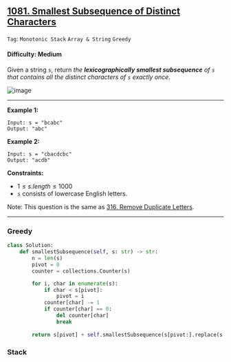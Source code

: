 ## [1081. Smallest Subsequence of Distinct Characters](https://leetcode.com/problems/smallest-subsequence-of-distinct-characters)

```Tag```: ```Monotonic Stack``` ```Array & String``` ```Greedy```

#### Difficulty: Medium

Given a string ```s```, return _the __lexicographically smallest subsequence__ of ```s``` that contains all the distinct characters of ```s``` exactly once_.

![image](https://github.com/quananhle/Python/assets/35042430/c605e63e-7205-40e7-8a4e-0c6b65ef35fa)

---

__Example 1:__
```
Input: s = "bcabc"
Output: "abc"
```

__Example 2:__
```
Input: s = "cbacdcbc"
Output: "acdb"
```

__Constraints:__

- $1 \le s.length \le 1000$
- ```s``` consists of lowercase English letters.
 

Note: This question is the same as [316. Remove Duplicate Letters](https://leetcode.com/problems/remove-duplicate-letters/).

---

### Greedy

```Python
class Solution:
    def smallestSubsequence(self, s: str) -> str:
        n = len(s)
        pivot = 0
        counter = collections.Counter(s)

        for i, char in enumerate(s):
            if char < s[pivot]:
                pivot = i
            counter[char] -= 1
            if counter[char] == 0:
                del counter[char]
                break
        
        return s[pivot] + self.smallestSubsequence(s[pivot:].replace(s[pivot], "")) if s else ""
```

### Stack

```Python

```
